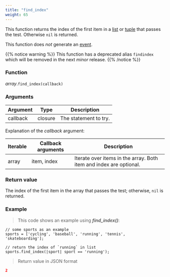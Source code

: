 ```yaml
---
title: "find_index"
weight: 65
---
```


This function returns the index of the first item in a [list](..) or [tuple](../../tuple) that passes the test.
Otherwise `nil` is returned.

This function does *not* generate an [event](../../../overview/events).

{{% notice warning %}}
This function has a deprecated alias `findindex` which will be removed in the next *minor* release.
{{% /notice %}}

### Function

*array*.`find_index(callback)`

### Arguments

Argument | Type | Description
-------- | ---- | -----------
callback | closure | The statement to try.

Explanation of the *callback* argument:

Iterable | Callback arguments | Description
-------- | -------- | -----------
array | item, index | Iterate over items in the array. Both item and index are optional.

### Return value

The index of the first item in the array that passes the test;
otherwise, `nil` is returned.

### Example

> This code shows an example using ***find_index()***:

```thingsdb,json_response
// some sports as an example
sports = ['cycling', 'baseball', 'running', 'tennis', 'skateboarding'];

// return the index of `running` in list
sports.find_index(|sport| sport == 'running');
```

> Return value in JSON format

```json
2
```
